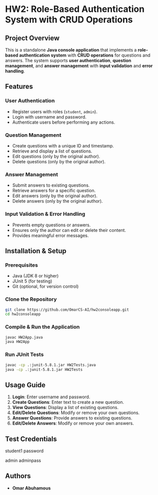 # HW2: Role-Based Authentication System with CRUD Operations

## Project Overview
This is a standalone **Java console application** that implements a **role-based authentication system** with **CRUD operations** for questions and answers. The system supports **user authentication**, **question management**, and **answer management** with **input validation** and **error handling**.

## Features
### **User Authentication**
- Register users with roles (`student`, `admin`).
- Login with username and password.
- Authenticate users before performing any actions.

### **Question Management**
- Create questions with a unique ID and timestamp.
- Retrieve and display a list of questions.
- Edit questions (only by the original author).
- Delete questions (only by the original author).

### **Answer Management**
- Submit answers to existing questions.
- Retrieve answers for a specific question.
- Edit answers (only by the original author).
- Delete answers (only by the original author).

### **Input Validation & Error Handling**
- Prevents empty questions or answers.
- Ensures only the author can edit or delete their content.
- Provides meaningful error messages.

## Installation & Setup
### **Prerequisites**
- Java (JDK 8 or higher)
- JUnit 5 (for testing)
- Git (optional, for version control)

### **Clone the Repository**
```sh
git clone https://github.com/OmarCS-AI/hw2consoleapp.git
cd hw2consoleapp
```

### **Compile & Run the Application**
```sh
javac HW2App.java
java HW2App
```

### **Run JUnit Tests**
```sh
javac -cp .:junit-5.8.1.jar HW2Tests.java
java -cp .:junit-5.8.1.jar HW2Tests
```

## Usage Guide
1. **Login**: Enter username and password.
2. **Create Questions**: Enter text to create a new question.
3. **View Questions**: Display a list of existing questions.
4. **Edit/Delete Questions**: Modify or remove your own questions.
5. **Answer Questions**: Provide answers to existing questions.
6. **Edit/Delete Answers**: Modify or remove your own answers.

## Test Credentials
student1
password

admin 
adminpass


## Authors
- **Omar Abuhamous** 
